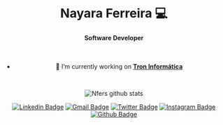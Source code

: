 
<div align="center">
  
# Nayara Ferreira 💻

#### Software Developer
</div

<br />
<br />

<div align="center">

- 🔭 I’m currently working on <a href="https://tron.com.br">**Tron Informática**</a>
<br />

![Nfers github stats](https://github-readme-stats.vercel.app/api?username=nfers&show_icons=true&theme=radical)
  
[![Linkedin Badge](https://img.shields.io/badge/-nfers-blue?style=flat-square&logo=Linkedin&logoColor=white&link=https://www.linkedin.com/in/nayferreira/)](https://www.linkedin.com/in/nayferreira/)
[![Gmail Badge](https://img.shields.io/badge/-gmail-c14438?style=flat-square&logo=Gmail&logoColor=white&link=mailto:ncy.fers@gmail.com)](mailto:ncy.fers@gmail.com)
[![Twitter Badge](https://img.shields.io/badge/-@naay_fers-blue?style=flat-square&labelColor=blue&logo=twitter&logoColor=white&link=https://twitter.com/naay_fers)](https://twitter.com/naay_fers) 
[![Instagram Badge](https://img.shields.io/badge/-@dev.nfers-C13584?style=flat-square&labelColor=C13584&logo=instagram&logoColor=white&link=https://www.instagram.com/dev.nfers/?hl=pt-br)](https://www.instagram.com/dev.nfers/?hl=pt-br)
[![Github Badge](https://img.shields.io/badge/-nfers-000?style=flat-square&logo=Github&logoColor=white&link=https://github.com/nfers)](https://github.com/nfers)

</div>
<!--
[![Top Langs](https://github-readme-stats.vercel.app/api/top-langs/?username=nfers&hide=PlpgSQL,jupyter%20notebook,html)](https://github.com/nfers/github-readme-stats)
--!>

